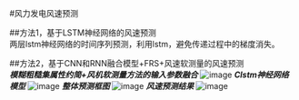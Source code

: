 #风力发电风速预测

##方法1，基于LSTM神经网络的风速预测  
两层lstm神经网络的时间序列预测，利用lstm，避免传递过程中的梯度消失。

##方法2，基于CNN和RNN融合模型+FRS+风速软测量的风速预测   
***模糊粗糙集属性约简+风机软测量方法的输入参数融合***
![image](https://github.com/lab135-ncepu/-/blob/master/%E8%BE%93%E5%85%A5%E5%8F%82%E6%95%B0%E7%A1%AE%E5%AE%9A.JPG)
***Clstm神经网络模型***
![image](https://github.com/lab135-ncepu/-/blob/master/%E7%BD%91%E7%BB%9C%E6%A8%A1%E5%9E%8B.JPG)
***整体预测框图***
![image](https://github.com/lab135-ncepu/-/blob/master/%E9%A2%84%E6%B5%8B%E6%A8%A1%E5%9E%8B.JPG)
***风速预测结果***
![image](https://github.com/lab135-ncepu/-/blob/master/%E9%A2%84%E6%B5%8B%E7%BB%93%E6%9E%9C.JPG)
